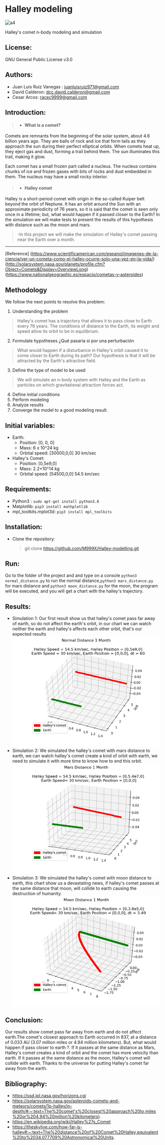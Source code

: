 # Halley modeling
![a4](https://cdn.mos.cms.futurecdn.net/zzCKzkAndgXbTKNoKCUqu9-970-80.jpg.webp)

Halley's comet n-body modeling and simulation
## License: 
GNU General Public License v3.0
## Authors: 
- Juan Luis Ruiz Vanegas : juanluisruiz971@gmail.com
- David Calderon: dcc.david.calderon@gmail.com
- Cesar Arcos: racec9999@gmail.com
## Introduction: 
>- #### What is a comet?
Comets are remnants from the beginning of the solar system, about 4.6 billion years ago. They are balls of rock and ice that form tails as they approach the sun during their perfect elliptical orbits. When comets heat up, they eject gas and dust, forming a trail behind them. The sun illuminates this trail, making it glow.

Each comet has a small frozen part called a nucleus. The nucleus contains chunks of ice and frozen gases with bits of rocks and dust embedded in them. The nucleus may have a small rocky interior.

>- #### Halley comet
Halley is a short-period comet with origin in the so-called Kuiper belt beyond the orbit of Neptune. It has an orbit around the Sun with an approximate periodicity of 76 years, so it is said that the comet is seen only once in a lifetime; but, what would happen if it passed closer to the Earth? In the simulation we will make tests to present the results of this hypothesis with distance such as the moon and mars.

> -In this project we will make the simulation of Halley's comet passing near the Earth over a month. 
***
[Reference] (https://www.scientificamerican.com/espanol/imagenes-de-la-ciencia/ver-un-cometa-como-el-halley-ocurre-solo-una-vez-en-la-vida/) (http://solarsystem.nasa.gov/planets/profile.cfm?Object=Comets&Display=OverviewLong) (https://www.nationalgeographic.es/espacio/cometas-y-asteroides)

## Methodology
We follow the next points to resolve this problem:
1. Understanding the problem
 > Halley's comet has a trajectory that allows it to pass close to Earth every 76 years. The conditions of distance to the Earth, its weight and speed allow its orbit to be in equilibrium.  
2. Formulate hypotheses
¿Qué pasaría si por una perturbación 
>What would happen if a disturbance in Halley's orbit caused it to come closer to Earth during its path?
Our hypothesis is that it will be attracted by the Earth's attractive field.
3. Define the type of model to be used
> We will simulate an n-body system with Halley and the Earth as particles on which gravitational attraction forces act.

4. Define initial conditions
5. Perform modeling
6. Analyze results
7. Converge the model to a good modeling result.
## Initial variables:
* Earth: 
  * Position: [0, 0, 0]
  * Mass: 6 x 10^24 kg
  * Orbital speed: [30000,0,0] 30 km/sec
* Halley's Comet:
  * Position: [0,5e9,0]
  * Mass: 2.2×10^14 kg
  * Orbital speed: [54500,0,0] 54.5 km/sec 
## Requirements:
* Python3 : `sudo apt-get install python3.8` 
* Matplotlib: `pip3 install mathplotlib`
* mpl_toolkits.mplot3d: `pip3 install mpl_toolkits`
## Installation:
- Clone the repository:
  > git clone https://github.com/M999X/Halley-modelling.git 
## Run:
Go to the folder of the project and and type on a console  `python3 normal_distance.py` to run the normal distance,`python3 mars_distance.py` for mars distance and `python3 moon_distance.py` for the moon, the program will be executed, and you will get a chart with the halley's trajectory.
## Results:
* Simulation 1: Our first result show us that halley's comet pass far away of earth, so do not affect the earth's orbit, in our chart we can watch neither the earth and halley's affects each other orbit, that's our expected results
![Test Image 4](https://github.com/M999X/Halley-modelling/blob/main/Results/Simulation_normal_distance1.png)
* Simulation 2: We simulated the halley's comet with mars distance to earth, we can watch halley's comet create a kind of orbit with earth, we need to simulate it with more time to know how to end this orbit.
![Test Image 4](https://github.com/M999X/Halley-modelling/blob/main/Results/Simulation_mars_distance1.png)
* Simulation 3: We simulated the halley's comet with moon distance to earth, this chart show us a devastating news, if  halley's comet passes at the same distance that moon, will collide to earth causing the destruction of humanity.
![Test Image 4](https://github.com/M999X/Halley-modelling/blob/main/Results/Simulation_moon_distance1.png)
## Conclusion:
Our results show comet pass far away from earth and do not affect earth.The comet's closest approach to Earth occurred in 837, at a distance of 0.033 AU (3.07 million miles or 4.94 million kilometers). But, what would happen if pass closer to earth ?.
If it passes at the same distance as Mars, Halley's comet creates a kind of orbit and the comet has more velocity than earth.
If it passes at the same distance as the moon, Halley's comet will collide with earth. 
Thanks to the universe for putting Halley's comet far away from the earth.  
## Bibliography:
- https://ssd.jpl.nasa.gov/horizons.cgi
- https://solarsystem.nasa.gov/asteroids-comets-and-meteors/comets/1p-halley/in-depth/#:~:text=The%20comet's%20closest%20approach%20to,miles%20or%204.94%20million%20kilometers).
- https://en.wikipedia.org/wiki/Halley%27s_Comet
- https://theskylive.com/how-far-is-halley#:~:text=The%20distance%20of%20Comet%20Halley,equivalent%20to%2034.077709%20Astronomical%20Units.





